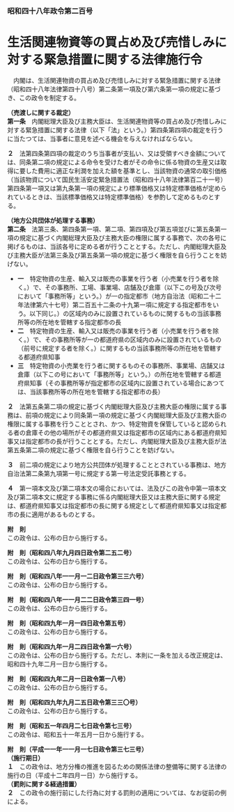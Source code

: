 ### 昭和四十八年政令第二百号  
# 生活関連物資等の買占め及び売惜しみに対する緊急措置に関する法律施行令  
　内閣は、生活関連物資の買占め及び売惜しみに対する緊急措置に関する法律（昭和四十八年法律第四十八号）第二条第一項及び第六条第一項の規定に基づき、この政令を制定する。  
  
**（売渡しに関する裁定）**  
**第一条**　内閣総理大臣及び主務大臣は、生活関連物資等の買占め及び売惜しみに対する緊急措置に関する法律（以下「法」という。）第四条第四項の裁定を行うに当たつては、当事者に意見を述べる機会を与えなければならない。  
  
**２**　法第四条第四項の裁定のうち当事者が支払い、又は受領すべき金額については、同条第二項の規定による命令を受けた者がその命令に係る物資の生産又は取得に要した費用に適正な利潤を加えた額を基準とし、当該物資の通常の取引価格（当該物資について国民生活安定緊急措置法（昭和四十八年法律第百二十一号）第四条第一項又は第九条第一項の規定により標準価格又は特定標準価格が定められているときは、当該標準価格又は特定標準価格）を参酌して定めるものとする。  
  
**（地方公共団体が処理する事務）**  
**第二条**　法第三条、第四条第一項、第二項、第四項及び第五項並びに第五条第一項の規定に基づく内閣総理大臣及び主務大臣の権限に属する事務で、次の各号に掲げるものは、当該各号に定める者が行うこととする。ただし、内閣総理大臣及び主務大臣が法第三条及び第五条第一項の規定に基づく権限を自ら行うことを妨げない。  
* **一**　特定物資の生産、輸入又は販売の事業を行う者（小売業を行う者を除く。）で、その事務所、工場、事業場、店舗及び倉庫（以下この号及び次号において「事務所等」という。）が一の指定都市（地方自治法（昭和二十二年法律第六十七号）第二百五十二条の十九第一項に規定する指定都市をいう。以下同じ。）の区域内のみに設置されているものに関するもの当該事務所等の所在地を管轄する指定都市の長  
* **二**　特定物資の生産、輸入又は販売の事業を行う者（小売業を行う者を除く。）で、その事務所等が一の都道府県の区域内のみに設置されているもの（前号に規定する者を除く。）に関するもの当該事務所等の所在地を管轄する都道府県知事  
* **三**　特定物資の小売業を行う者に関するものその事務所、事業場、店舗又は倉庫（以下この号において「事務所等」という。）の所在地を管轄する都道府県知事（その事務所等が指定都市の区域内に設置されている場合にあつては、当該事務所等の所在地を管轄する指定都市の長）  
  
**２**　法第五条第二項の規定に基づく内閣総理大臣及び主務大臣の権限に属する事務は、前項の規定により同条第一項の規定に基づく内閣総理大臣及び主務大臣の権限に属する事務を行うこととされ、かつ、特定物資を保管していると認められる者の倉庫その他の場所がその都道府県又は指定都市の区域内にある都道府県知事又は指定都市の長が行うこととする。ただし、内閣総理大臣及び主務大臣が法第五条第二項の規定に基づく権限を自ら行うことを妨げない。  
  
**３**　前二項の規定により地方公共団体が処理することとされている事務は、地方自治法第二条第九項第一号に規定する第一号法定受託事務とする。  
  
**４**　第一項本文及び第二項本文の場合においては、法及びこの政令中第一項本文及び第二項本文に規定する事務に係る内閣総理大臣又は主務大臣に関する規定は、都道府県知事又は指定都市の長に関する規定として都道府県知事又は指定都市の長に適用があるものとする。  
  
**附　則**  
この政令は、公布の日から施行する。  
  
**附　則（昭和四八年九月四日政令第二五二号）**  
この政令は、公布の日から施行する。  
  
**附　則（昭和四八年一一月一二日政令第三三六号）**  
この政令は、公布の日から施行する。  
  
**附　則（昭和四八年一一月二二日政令第三四一号）**  
この政令は、公布の日から施行する。  
  
**附　則（昭和四九年一月一四日政令第五号）**  
この政令は、公布の日から施行する。  
  
**附　則（昭和四九年一月二四日政令第一六号）**  
この政令は、公布の日から施行する。ただし、本則に一条を加える改正規定は、昭和四十九年二月一日から施行する。  
  
**附　則（昭和四九年二月一日政令第一八号）**  
この政令は、公布の日から施行する。  
  
**附　則（昭和四九年九月二五日政令第三三〇号）**  
この政令は、公布の日から施行する。  
  
**附　則（昭和五一年四月二七日政令第七三号）**  
この政令は、昭和五十一年五月一日から施行する。  
  
**附　則（平成一一年一一月一七日政令第三七三号）**  
**（施行期日）**  
**１**　この政令は、地方分権の推進を図るための関係法律の整備等に関する法律の施行の日（平成十二年四月一日）から施行する。  
**（罰則に関する経過措置）**  
**２**　この政令の施行前にした行為に対する罰則の適用については、なお従前の例による。  
  

